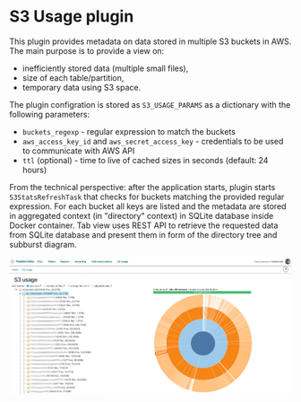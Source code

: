 # S3 Usage plugin

This plugin provides metadata on data stored in multiple S3 buckets in AWS. The main
purpose is to provide a view on:
 * inefficiently stored data (multiple small files),
 * size of each table/partition,
 * temporary data using S3 space.

The plugin configration is stored as `S3_USAGE_PARAMS` as a dictionary with the 
following parameters:
 * `buckets_regexp` - regular expression to match the buckets
 * `aws_access_key_id` and `aws_secret_access_key` - credentials to be used to communicate
   with AWS API
 * `ttl` (optional) - time to live of cached sizes in seconds (default: 24 hours)

From the technical perspective: after the application starts, plugin starts `S3StatsRefreshTask`
that checks for buckets matching the provided regular expression. For each bucket all keys
are listed and the metadata are stored in aggregated context (in "directory" context) in 
SQLite database inside Docker container. Tab view uses REST API to retrieve the requested 
data from SQLite database and present them in form of the directory tree and subburst
diagram.

![s3 usage](screenshot.png)